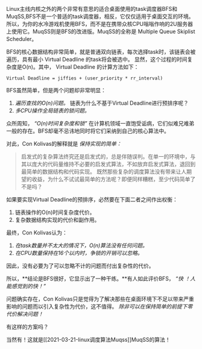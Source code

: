 Linux主线内核之外的两个非常有意思的适合桌面使用的task调度器BFS和MuqSS,BFS不是一个普适的task调度器，相反，它仅仅适用于桌面交互的环境。所以，为你的水冷游戏机使用BFS，而不是在携带众核CPU嗡嗡作响的2U服务器上使用它。MuqSS则是BFS的改进版。MuqSS的全称是 Multiple Queue Skiplist Scheduler。

BFS的核心数据结构非常简单，就是普通双向链表，每次选择task时，该链表会被遍历，具有最小 Virtual Deadline 的task将会被选中。
 显然，这个过程的时间复杂度是O(n)。其中， Virtual Deadline 的计算方法如下：

```shell
Virtual Deadline = jiffies + (user_priority * rr_interval)
```

BFS虽然简单，但是两个问题却非常明显：

1. *遍历查找的O(n)问题。* 链表为什么不基于Virtual Deadline进行预排序呢？
2. *多CPU操作全局链表的锁问题。*

众所周知， *“O(n)时间复杂度和锁”* 在计算机领域一直饱受诟病，它们似难兄难弟一般的存在。BFS却毫不忌讳地同时将它们采纳到自己的核心算法中。

对此，Con Kolivas的解释就是 *保持实现的简单：*

> 启发式的复杂算法终究还是启发式的，总是伴随误判。在单一的环境中，与其以庞大的代码量维持不必要的启发式算法，不如放弃启发式算法，退回到最简单的数据结构和代码实现。 既然那些复杂的调度算法没有带来让人期望的收益，为什么不试试最简单的方法呢？即便同样糟糕，至少代码简单了不是吗？



如果要实现Virtual Deadline的预排序，必然要在下面二者之间作出权衡：

1. 链表操作的O(n)时间复杂度代价。
2. 复杂数据结构实现的代价和副作用。

最终，Con Kolivas认为：

1. *在task数量并不太大的情况下，O(n)算法没有任何问题。*
2. *在CPU数量保持在16个以内时，争锁的开销可以忽略。*

因此，没有必要为了可以忽略不计的问题而付出复杂性的代价。

所以，**结论是BFS很好，它显示出了一种干练。**有人如此评价BFS， *“快 ！人能感觉到的快！”*

问题确实存在，Con Kolivas只是觉得为了解决那些在桌面环境下不足以带来严重影响的问题而以引入复杂性为代价，这不值得。 *除非可以在保持简单的前提下零代价解决问题！*

有这样的方案吗？

当然有！这就是[[2021-03-21-linux调度算法Muqss]]MuqSS的算法！